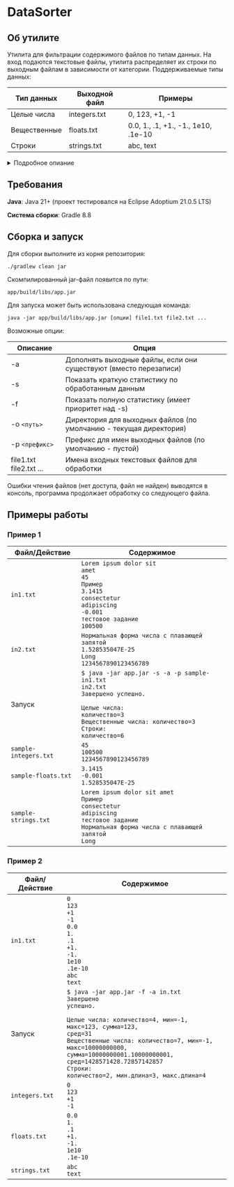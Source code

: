 # DataSorter

## Об утилите

Утилита для фильтрации содержимого файлов по типам данных. На вход подаются текстовые файлы, утилита распределяет их строки по выходным файлам в зависимости от категории. Поддерживаемые типы данных:

| Тип данных      | Выходной файл    | Примеры                             |
|-----------------|------------------|-------------------------------------|
| Целые числа     | integers.txt     | 0, 123, +1, -1                      |
| Вещественные    | floats.txt       | 0.0, 1., .1, +1., -1., 1e10, .1e-10 |
| Строки          | strings.txt      | abc, text                           |

<details>
  <summary>Подробное опиание</summary>

  При запуске утилиты в командной строке перечисляется несколько файлов, содержащих в перемешку целые числа, строки и вещественные числа. В качестве разделителя используется перевод строки. Строки из файлов читаются по очереди в соответствии с их перечислением в командной строке.

  Задача утилиты - записать разные типы данных в разные файлы. Целые числа в один выходной файл, вещественные в другой, строки - в третий. По умолчанию файлы с результатами располагаются в текущей папке с именами `integers.txt`, `floats.txt`, `strings.txt`. Дополнительно с помощью опции `-o` можно задавать путь для результатов. Опция `-p` задает префикс имен выходных файлов. Например `-o /some/path -p result_` задают вывод в файлы `/some/path/result_integers.txt`, `/some/path/result_strings.txt` и т.д. По умолчанию файлы результатов перезаписываются. С помощью опции `-a` можно задать режим добавления в существующие файлы.

  Файлы с результатами создаются по мере необходимости. Если какого-то типа данных во входящих файлах нет, выходной файл создан не будет. В процессе фильтрации для каждого типа данных собирается статистика. Поддерживается вывод статистики двух видов: краткая и полная. Выбор производится опциями `-s` и `-f` соответственно.

  Краткая статистика содержит только количество записанных элементов. Полная статистика для чисел дополнительно содержит минимальное и максимальное значения, сумму и среднее. Полная статистика для строк, помимо их количества, содержит также размер самой короткой и самой длинной строк. При передаче опций `-s` или `-f`, статистика выводится в консоль.

  Программа обрабатывает возможные ошибки, сообщает о них пользователю и продолжает работу со следующего файла/строки. Для реализации используется язык программирования Java с системой сборки Gradle. Внешние библиотеки не используются. Инструкция по запуску указана ниже.
</details>

## Требования

**Java**: Java 21+ (проект тестировался на Eclipse Adoptium 21.0.5 LTS)

**Система сборки**: Gradle 8.8

## Сборка и запуск

Для сборки выполните из корня репозитория:

```
./gradlew clean jar
```

Скомпилированный jar-файл появится по пути:

```
app/build/libs/app.jar
```

Для запуска может быть использована следующая команда:

```
java -jar app/build/libs/app.jar [опции] file1.txt file2.txt ...
```

Возможные опции:

| Описание                | Опция                                                              |
|-------------------------|--------------------------------------------------------------------|
| -a                      | Дополнять выходные файлы, если они существуют (вместо перезаписи)  |
| -s                      | Показать краткую статистику по обработанным данным                 |
| -f                      | Показать полную статистику (имеет приоритет над -s)                |
| -o `<путь>`             | Директория для выходных файлов (по умолчанию - текущая директория) |
| -p `<префикс>`          | Префикс для имен выходных файлов (по умолчанию - пустой)           |
| file1.txt file2.txt ... | Имена входных текстовых файлов для обработки                       |

Ошибки чтения файлов (нет доступа, файл не найден) выводятся в консоль, программа продолжает обработку со следующего файла.

## Примеры работы

### Пример 1

| Файл/Действие         | Содержимое |
|-----------------------|-|
| `in1.txt`             | <code>Lorem ipsum dolor sit amet<br>45<br>Пример<br>3.1415<br>consectetur adipiscing<br>-0.001<br>тестовое задание<br>100500</code> |
| `in2.txt`             | <code>Нормальная форма числа с плавающей запятой<br>1.528535047E-25<br>Long<br>1234567890123456789</code> |
| Запуск                | <code>$ java -jar app.jar -s -a -p sample- in1.txt in2.txt<br>Завершено успешно.<br><br>Целые числа:        количество=3<br>Вещественные числа: количество=3<br>Строки:             количество=6<br></code> |
| `sample-integers.txt` | <code>45<br>100500<br>1234567890123456789</code> |
| `sample-floats.txt`   | <code>3.1415<br>-0.001<br>1.528535047E-25</code> |
| `sample-strings.txt`  | <code>Lorem ipsum dolor sit amet<br>Пример<br>consectetur adipiscing<br>тестовое задание<br>Нормальная форма числа с плавающей запятой<br>Long</code> |

### Пример 2

| Файл/Действие       | Содержимое |
|---------------------|-|
| `in1.txt`           | <code>0<br>123<br>+1<br>-1<br>0.0<br>1.<br>.1<br>+1.<br>-1.<br>1e10<br>.1e-10<br>abc<br>text</code> |
| Запуск              | <code>$ java -jar app.jar -f -a in.txt<br>Завершено успешно.<br><br>Целые числа:        количество=4, мин=-1, макс=123, сумма=123, сред=31<br>Вещественные числа: количество=7, мин=-1, макс=10000000000, сумма=10000000001.10000000001, сред=1428571428.72857142857<br>Строки:             количество=2, мин.длина=3, макс.длина=4<br></code> |
| `integers.txt`      | <code>0<br>123<br>+1<br>-1</code> |
| `floats.txt`        | <code>0.0<br>1.<br>.1<br>+1.<br>-1.<br>1e10<br>.1e-10</code> |
| `strings.txt`       | <code>abc<br>text</code> |